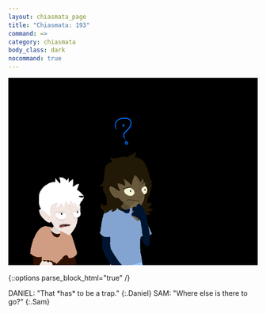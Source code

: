```yaml
---
layout: chiasmata_page
title: "Chiasmata: 193"
command: =>
category: chiasmata
body_class: dark
nocommand: true
---
```


![193](/chiasmata/images/narrative/192.png)

{::options parse_block_html="true" /}
<div class="dialogue">
DANIEL: "That *has* to be a trap." 
{:.Daniel}
SAM: "Where else is there to go?" 
{:.Sam}
</div>